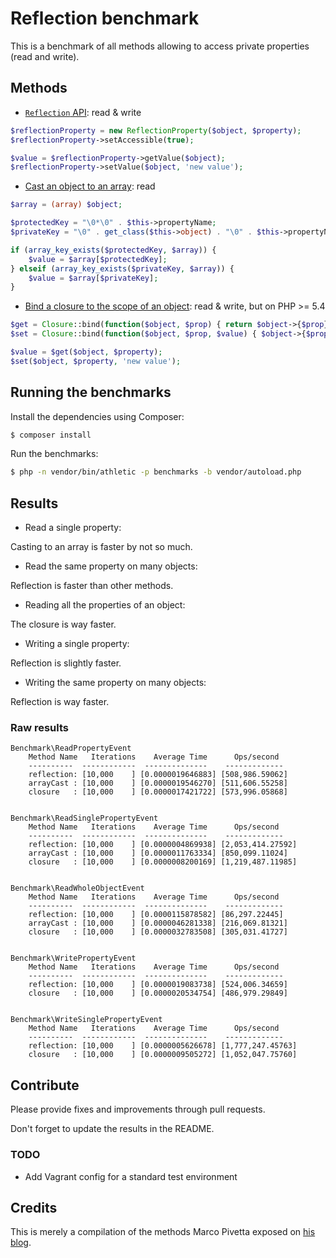 # Reflection benchmark

This is a benchmark of all methods allowing to access private properties (read and write).


## Methods

- [`Reflection` API](http://php.net/manual/en/book.reflection.php): read & write

```php
$reflectionProperty = new ReflectionProperty($object, $property);
$reflectionProperty->setAccessible(true);

$value = $reflectionProperty->getValue($object);
$reflectionProperty->setValue($object, 'new value');
```

- [Cast an object to an array](http://ocramius.github.io/blog/fast-php-object-to-array-conversion/): read

```php
$array = (array) $object;

$protectedKey = "\0*\0" . $this->propertyName;
$privateKey = "\0" . get_class($this->object) . "\0" . $this->propertyName;

if (array_key_exists($protectedKey, $array)) {
	$value = $array[$protectedKey];
} elseif (array_key_exists($privateKey, $array)) {
	$value = $array[$privateKey];
}
```

- [Bind a closure to the scope of an object](http://ocramius.github.io/blog/accessing-private-php-class-members-without-reflection/): read & write, but on PHP >= 5.4

```php
$get = Closure::bind(function($object, $prop) { return $object->{$prop}; }, null, $object);
$set = Closure::bind(function($object, $prop, $value) { $object->{$prop} = $value; }, null, $object);

$value = $get($object, $property);
$set($object, $property, 'new value');
```


## Running the benchmarks

Install the dependencies using Composer:

```sh
$ composer install
```

Run the benchmarks:

```sh
$ php -n vendor/bin/athletic -p benchmarks -b vendor/autoload.php
```

## Results

- Read a single property:

Casting to an array is faster by not so much.

- Read the same property on many objects:

Reflection is faster than other methods.

- Reading all the properties of an object:

The closure is way faster.

- Writing a single property:

Reflection is slightly faster.

- Writing the same property on many objects:

Reflection is way faster.


### Raw results

```
Benchmark\ReadPropertyEvent
    Method Name   Iterations    Average Time      Ops/second
    ----------  ------------  --------------    -------------
    reflection: [10,000    ] [0.0000019646883] [508,986.59062]
    arrayCast : [10,000    ] [0.0000019546270] [511,606.55258]
    closure   : [10,000    ] [0.0000017421722] [573,996.05868]


Benchmark\ReadSinglePropertyEvent
    Method Name   Iterations    Average Time      Ops/second
    ----------  ------------  --------------    -------------
    reflection: [10,000    ] [0.0000004869938] [2,053,414.27592]
    arrayCast : [10,000    ] [0.0000011763334] [850,099.11024]
    closure   : [10,000    ] [0.0000008200169] [1,219,487.11985]


Benchmark\ReadWholeObjectEvent
    Method Name   Iterations    Average Time      Ops/second
    ----------  ------------  --------------    -------------
    reflection: [10,000    ] [0.0000115878582] [86,297.22445]
    arrayCast : [10,000    ] [0.0000046281338] [216,069.81321]
    closure   : [10,000    ] [0.0000032783508] [305,031.41727]


Benchmark\WritePropertyEvent
    Method Name   Iterations    Average Time      Ops/second
    ----------  ------------  --------------    -------------
    reflection: [10,000    ] [0.0000019083738] [524,006.34659]
    closure   : [10,000    ] [0.0000020534754] [486,979.29849]


Benchmark\WriteSinglePropertyEvent
    Method Name   Iterations    Average Time      Ops/second
    ----------  ------------  --------------    -------------
    reflection: [10,000    ] [0.0000005626678] [1,777,247.45763]
    closure   : [10,000    ] [0.0000009505272] [1,052,047.75760]
```


## Contribute

Please provide fixes and improvements through pull requests.

Don't forget to update the results in the README.

### TODO

- Add Vagrant config for a standard test environment


## Credits

This is merely a compilation of the methods Marco Pivetta exposed on [his blog](http://ocramius.github.io/).
